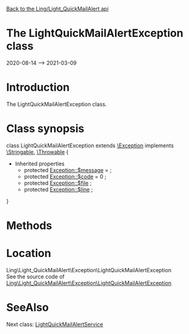 [Back to the Ling/Light_QuickMailAlert api](https://github.com/lingtalfi/Light_QuickMailAlert/blob/master/doc/api/Ling/Light_QuickMailAlert.md)



The LightQuickMailAlertException class
================
2020-08-14 --> 2021-03-09






Introduction
============

The LightQuickMailAlertException class.



Class synopsis
==============


class <span class="pl-k">LightQuickMailAlertException</span> extends [\Exception](http://php.net/manual/en/class.exception.php) implements [\Stringable](https://wiki.php.net/rfc/stringable), [\Throwable](http://php.net/manual/en/class.throwable.php) {

- Inherited properties
    - protected  [Exception::$message](#property-message) =  ;
    - protected  [Exception::$code](#property-code) = 0 ;
    - protected  [Exception::$file](#property-file) ;
    - protected  [Exception::$line](#property-line) ;

}






Methods
==============






Location
=============
Ling\Light_QuickMailAlert\Exception\LightQuickMailAlertException<br>
See the source code of [Ling\Light_QuickMailAlert\Exception\LightQuickMailAlertException](https://github.com/lingtalfi/Light_QuickMailAlert/blob/master/Exception/LightQuickMailAlertException.php)



SeeAlso
==============
Next class: [LightQuickMailAlertService](https://github.com/lingtalfi/Light_QuickMailAlert/blob/master/doc/api/Ling/Light_QuickMailAlert/Service/LightQuickMailAlertService.md)<br>
